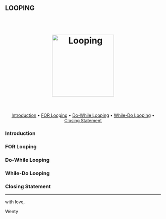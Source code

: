 ## LOOPING

<h1 align="center">
  <br>
  <a href="https://www.completecsharptutorial.com/wp-content/uploads/2016/02/while.jpg"><img src="https://www.completecsharptutorial.com/wp-content/uploads/2016/02/while.jpg" alt="Looping" width="200"></a>
  <br>
  <br>
</h1>

<p align="center">
  <a href="#intro">Introduction</a> •
  <a href="#for">FOR Looping</a> •
  <a href="#do-while">Do-While Looping</a> •
  <a href="#while-do">While-Do Looping</a> •
  <a href="#closing">Closing Statement</a> 
</p>

### Introduction



### FOR Looping



### Do-While Looping



### While-Do Looping



### Closing Statement

---
with love,

Wenty

